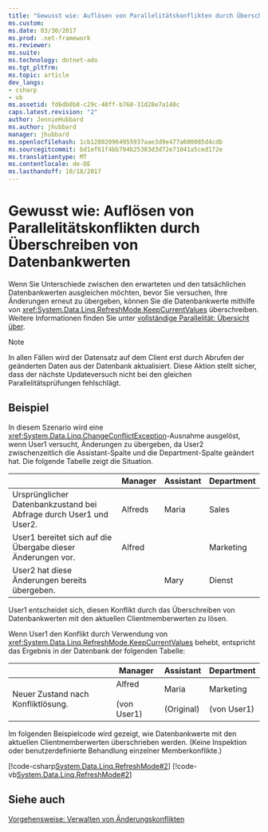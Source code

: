 ```yaml
---
title: "Gewusst wie: Auflösen von Parallelitätskonflikten durch Überschreiben von Datenbankwerten"
ms.custom: 
ms.date: 03/30/2017
ms.prod: .net-framework
ms.reviewer: 
ms.suite: 
ms.technology: dotnet-ado
ms.tgt_pltfrm: 
ms.topic: article
dev_langs:
- csharp
- vb
ms.assetid: fd6db0b8-c29c-48ff-b768-31d28e7a148c
caps.latest.revision: "2"
author: JennieHubbard
ms.author: jhubbard
manager: jhubbard
ms.openlocfilehash: 1cb128020964955937aae3d9e477a600085d4cdb
ms.sourcegitcommit: bd1ef61f4bb794b25383d3d72e71041a5ced172e
ms.translationtype: MT
ms.contentlocale: de-DE
ms.lasthandoff: 10/18/2017
---
```

# <a name="how-to-resolve-conflicts-by-overwriting-database-values"></a>Gewusst wie: Auflösen von Parallelitätskonflikten durch Überschreiben von Datenbankwerten
Wenn Sie Unterschiede zwischen den erwarteten und den tatsächlichen Datenbankwerten ausgleichen möchten, bevor Sie versuchen, Ihre Änderungen erneut zu übergeben, können Sie die Datenbankwerte mithilfe von <xref:System.Data.Linq.RefreshMode.KeepCurrentValues> überschreiben. Weitere Informationen finden Sie unter [vollständige Parallelität: Übersicht über](../../../../../../docs/framework/data/adonet/sql/linq/optimistic-concurrency-overview.md).  
  
> [!NOTE]
>  In allen Fällen wird der Datensatz auf dem Client erst durch Abrufen der geänderten Daten aus der Datenbank aktualisiert. Diese Aktion stellt sicher, dass der nächste Updateversuch nicht bei den gleichen Parallelitätsprüfungen fehlschlägt.  
  
## <a name="example"></a>Beispiel  
 In diesem Szenario wird eine <xref:System.Data.Linq.ChangeConflictException>-Ausnahme ausgelöst, wenn User1 versucht, Änderungen zu übergeben, da User2 zwischenzeitlich die Assistant-Spalte und die Department-Spalte geändert hat. Die folgende Tabelle zeigt die Situation.  
  
||Manager|Assistant|Department|  
|------|-------------|---------------|----------------|  
|Ursprünglicher Datenbankzustand bei Abfrage durch User1 und User2.|Alfreds|Maria|Sales|  
|User1 bereitet sich auf die Übergabe dieser Änderungen vor.|Alfred||Marketing|  
|User2 hat diese Änderungen bereits übergeben.||Mary|Dienst|  
  
 User1 entscheidet sich, diesen Konflikt durch das Überschreiben von Datenbankwerten mit den aktuellen Clientmemberwerten zu lösen.  
  
 Wenn User1 den Konflikt durch Verwendung von <xref:System.Data.Linq.RefreshMode.KeepCurrentValues> behebt, entspricht das Ergebnis in der Datenbank der folgenden Tabelle:  
  
||Manager|Assistant|Department|  
|------|-------------|---------------|----------------|  
|Neuer Zustand nach Konfliktlösung.|Alfred<br /><br /> (von User1)|Maria<br /><br /> (Original)|Marketing<br /><br /> (von User1)|  
  
 Im folgenden Beispielcode wird gezeigt, wie Datenbankwerte mit den aktuellen Clientmemberwerten überschrieben werden. (Keine Inspektion oder benutzerdefinierte Behandlung einzelner Memberkonflikte.)  
  
 [!code-csharp[System.Data.Linq.RefreshMode#2](../../../../../../samples/snippets/csharp/VS_Snippets_Data/system.data.linq.refreshmode/cs/program.cs#2)]
 [!code-vb[System.Data.Linq.RefreshMode#2](../../../../../../samples/snippets/visualbasic/VS_Snippets_Data/system.data.linq.refreshmode/vb/module1.vb#2)]  
  
## <a name="see-also"></a>Siehe auch  
 [Vorgehensweise: Verwalten von Änderungskonflikten](../../../../../../docs/framework/data/adonet/sql/linq/how-to-manage-change-conflicts.md)
